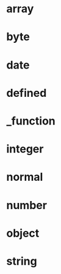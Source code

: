 # array

# byte

# date

# defined

# \_function

# integer

# normal

# number

# object

# string

